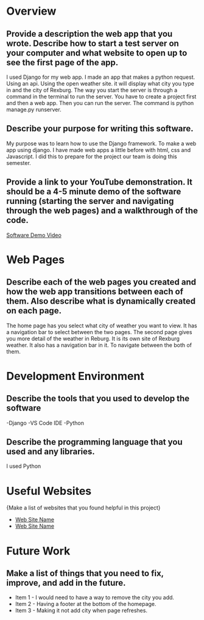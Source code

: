 # Overview

## Provide a description the web app that you wrote. Describe how to start a test server on your computer and what website to open up to see the first page of the app.

I used Django for my web app. I made an app that makes a python request. Using an api. Using the open weather site. it will display what city you type in and the city of Rexburg. The way you start the server is through a command in the terminal to run the server. You have to create a project first and then a web app. Then you can run the server. The command is python manage.py runserver. 

## Describe your purpose for writing this software.

My purpose was to learn how to use the Django framework. To make a web app using django. I have made web apps a little before with html, css and Javascript. I did this to prepare for the project our team is doing this semester.

## Provide a link to your YouTube demonstration.  It should be a 4-5 minute demo of the software running (starting the server and navigating through the web pages) and a walkthrough of the code.

[Software Demo Video](https://youtu.be/f_Xbv4qR7cE)

# Web Pages

## Describe each of the web pages you created and how the web app transitions between each of them.  Also describe what is dynamically created on each page.

The home page has you select what city of weather you want to view. It has a navigation bar to select between the two pages. The second page gives you more detail of the weather in Reburg. It is its own site of Rexburg weather. It also has a navigation bar in it. To navigate between the both of them.

# Development Environment

## Describe the tools that you used to develop the software
-Django 
-VS Code IDE
-Python 

## Describe the programming language that you used and any libraries.
I used Python

# Useful Websites

{Make a list of websites that you found helpful in this project}
* [Web Site Name](https://realpython.com/)
* [Web Site Name](https://www.djangoproject.com/)

# Future Work

## Make a list of things that you need to fix, improve, and add in the future.
* Item 1 - I would need to have a way to remove the city you add.
* Item 2 - Having a footer at the bottom of the homepage.
* Item 3 - Making it not add city when page refreshes.